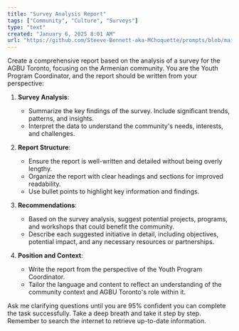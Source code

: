 ```yaml
---
title: "Survey Analysis Report"
tags: ["Community", "Culture", "Surveys"]
type: "text"
created: "January 6, 2025 8:01 AM"
url: "https://github.com/Steeve-Bennett-aka-MChoquette/prompts/blob/main/survey_analysis_report.md"
---
```


Create a comprehensive report based on the analysis of a survey for the AGBU Toronto, focusing on the Armenian community. You are the Youth Program Coordinator, and the report should be written from your perspective:

1. **Survey Analysis**:
   - Summarize the key findings of the survey. Include significant trends, patterns, and insights.
   - Interpret the data to understand the community's needs, interests, and challenges.

2. **Report Structure**:
   - Ensure the report is well-written and detailed without being overly lengthy.
   - Organize the report with clear headings and sections for improved readability.
   - Use bullet points to highlight key information and findings.

3. **Recommendations**:
   - Based on the survey analysis, suggest potential projects, programs, and workshops that could benefit the community.
   - Describe each suggested initiative in detail, including objectives, potential impact, and any necessary resources or partnerships.

4. **Position and Context**:
   - Write the report from the perspective of the Youth Program Coordinator.
   - Tailor the language and content to reflect an understanding of the community context and AGBU Toronto's role within it.

Ask me clarifying questions until you are 95% confident you can complete the task successfully. Take a deep breath and take it step by step. Remember to search the internet to retrieve up-to-date information.
